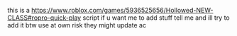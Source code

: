 this is a https://www.roblox.com/games/5936525656/Hollowed-NEW-CLASS#ropro-quick-play script if u want me to add stuff tell me and ill try to add it btw use at own risk they might update ac
